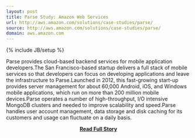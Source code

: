 ```yaml
---
layout: post
title: Parse Study: Amazon Web Services
url: http://aws.amazon.com/solutions/case-studies/parse/
source: http://aws.amazon.com/solutions/case-studies/parse/
domain: aws.amazon.com
---
```

{% include JB/setup %}<p>Parse provides cloud-based backend services for mobile application developers.The San Francisco-based startup delivers a full stack of mobile services so that developers can focus on developing applications and leave the infrastructure to Parse.Launched in 2012, this fast-growing start-up provides server management for about 60,000 Android, iOS, and Windows mobile applications, which run on more than 200 million mobile devices.Parse operates a number of high-throughput, I/O intensive MongoDB clusters and needed to improve scalability and speed.Parse handles user account management, data storage and disk caching for its customers and usage can fluctuate on a daily basis.</p>
<center><p><a href="http://aws.amazon.com/solutions/case-studies/parse/" style='padding:25px; font-sze:18px; font-weight: bold;'>Read Full Story</a></p></center>
